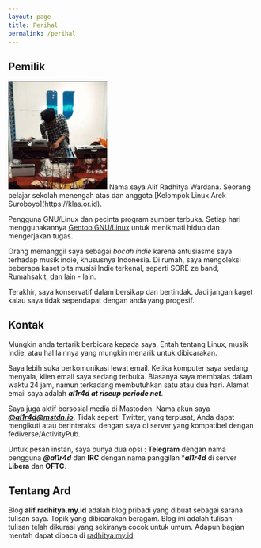 ```yaml
---
layout: page
title: Perihal
permalink: /perihal
---
```

## Pemilik
<img class="kanan" style="max-width: 200px;" src="/media/author.jpg">
Nama saya Alif Radhitya Wardana. Seorang pelajar sekolah menengah atas dan anggota [Kelompok Linux Arek Suroboyo](https://klas.or.id).

Pengguna GNU/Linux dan pecinta program sumber terbuka. Setiap hari menggunakannya [Gentoo GNU/Linux](https://gentoo.org) untuk menikmati hidup dan mengerjakan tugas. 

Orang memanggil saya sebagai *bocah indie* karena antusiasme saya terhadap musik indie, khususnya Indonesia. Di rumah, saya mengoleksi beberapa kaset pita musisi Indie terkenal, seperti SORE ze band, Rumahsakit, dan lain - lain.

Terakhir, saya konservatif dalam bersikap dan bertindak. Jadi jangan kaget kalau saya tidak sependapat dengan anda yang progesif.

## Kontak
Mungkin anda tertarik berbicara kepada saya. Entah tentang Linux, musik indie, atau hal lainnya yang mungkin menarik untuk dibicarakan.

Saya lebih suka berkomunikasi lewat email. Ketika komputer saya sedang menyala, klien email saya sedang terbuka. Biasanya saya membalas dalam waktu 24 jam, namun terkadang membutuhkan satu atau dua hari. Alamat email saya adalah ***al1r4d at riseup periode net***. 

Saya juga aktif bersosial media di Mastodon. Nama akun saya [***@al1r4d@mstdn.io***](https://mstdn.io/@al1r4d). Tidak seperti Twitter, yang terpusat, Anda dapat mengikuti atau berinteraksi dengan saya di server yang kompatibel dengan fediverse/ActivityPub.

Untuk pesan instan, saya punya dua opsi : **Telegram** dengan nama pengguna ***@al1r4d*** dan **IRC** dengan nama panggilan ****al1r4d*** di server **Libera** dan **OFTC**.

## Tentang Ard
Blog **alif.radhitya.my.id** adalah blog pribadi yang dibuat sebagai sarana tulisan saya. Topik yang dibicarakan beragam. Blog ini adalah tulisan - tulisan telah dikurasi yang sekiranya cocok untuk umum. Adapun bagian mentah dapat dibaca di [radhitya.my.id](https://radhitya.my.id)
